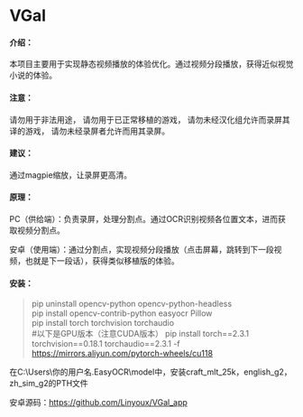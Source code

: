 # VGal
#### 介绍：
本项目主要用于实现静态视频播放的体验优化。通过视频分段播放，获得近似视觉小说的体验。

#### 注意：
请勿用于非法用途，
请勿用于已正常移植的游戏，
请勿未经汉化组允许而录屏其译的游戏，
请勿未经录屏者允许而用其录屏。

#### 建议：
通过magpie缩放，让录屏更高清。

#### 原理：
PC（供给端）：负责录屏，处理分割点。通过OCR识别视频各位置文本，进而获取视频分割点。

安卓（使用端）：通过分割点，实现视频分段播放（点击屏幕，跳转到下一段视频，也就是下一段话），获得类似移植版的体验。

#### 安装：

> pip uninstall opencv-python opencv-python-headless  
> pip install opencv-contrib-python easyocr Pillow  
> pip install torch torchvision torchaudio  
>#以下是GPU版本（注意CUDA版本）
> pip install torch==2.3.1 torchvision==0.18.1 torchaudio==2.3.1 -f https://mirrors.aliyun.com/pytorch-wheels/cu118

在C:\Users\你的用户名\.EasyOCR\model中，安装craft_mlt_25k，english_g2，zh_sim_g2的PTH文件

安卓源码：https://github.com/Linyoux/VGal_app

